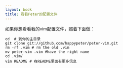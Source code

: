 ```yaml
---
layout: book
title: 看看Peter的配置文件
---
```


如果你想看看我的vim配置文件，照着下面做：

	cd  # 到你的主目录
	git clone git://github.com/happypeter/peter-vim.git
	rm -rf .vim # rm the old .vim
	mv peter-vim .vim #have the right name
	cd .vim/
	vim README # 在README里面有更多信息


